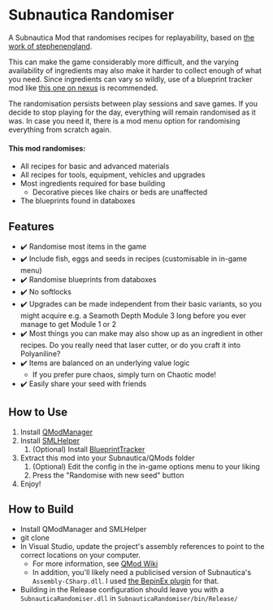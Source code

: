 # Subnautica Randomiser
A Subnautica Mod that randomises recipes for replayability, based on [the work of stephenengland](https://github.com/stephenengland/SubnauticaRandomizer).

This can make the game considerably more difficult, and the varying availability of ingredients may also make it harder to collect enough of what you need. Since ingredients can vary so wildly, use of a blueprint tracker mod like [this one on nexus](https://www.nexusmods.com/subnautica/mods/22) is recommended.

The randomisation persists between play sessions and save games. If you decide to stop playing for the day, everything will remain randomised as it was. In case you need it, there is a mod menu option for randomising everything from scratch again.

#### This mod randomises:
* All recipes for basic and advanced materials
* All recipes for tools, equipment, vehicles and upgrades
* Most ingredients required for base building
  * Decorative pieces like chairs or beds are unaffected
* The blueprints found in databoxes

## Features
- ✔️ Randomise most items in the game
- ✔️ Include fish, eggs and seeds in recipes (customisable in in-game menu)
- ✔️ Randomise blueprints from databoxes
- ✔️ No softlocks 
- ✔️ Upgrades can be made independent from their basic variants, so you might acquire e.g. a Seamoth Depth Module 3 long before you ever manage to get Module 1 or 2
- ✔️ Most things you can make may also show up as an ingredient in other recipes. Do you really need that laser cutter, or do you craft it into Polyaniline?
- ✔️ Items are balanced on an underlying value logic
   - If you prefer pure chaos, simply turn on Chaotic mode!
- ✔️ Easily share your seed with friends

## How to Use
1. Install [QModManager](https://www.nexusmods.com/subnautica/mods/201)
2. Install [SMLHelper](https://www.nexusmods.com/subnautica/mods/113)
   1. (Optional) Install [BlueprintTracker](https://www.nexusmods.com/subnautica/mods/22)
3. Extract this mod into your Subnautica/QMods folder
   1. (Optional) Edit the config in the in-game options menu to your liking
   2. Press the "Randomise with new seed" button
4. Enjoy!

## How to Build
* Install QModManager and SMLHelper
* git clone
* In Visual Studio, update the project's assembly references to point to the correct locations on your computer.
  * For more information, see [QMod Wiki](https://github.com/SubnauticaModding/QModManager/wiki/Libraries)
  * In addition, you'll likely need a publicised version of Subnautica's `Assembly-CSharp.dll`. I used [the BepinEx plugin](https://github.com/MrPurple6411/Bepinex-Tools/releases/tag/1.0.1-Publicizer) for that.
* Building in the Release configuration should leave you with a `SubnauticaRandomiser.dll` in `SubnauticaRandomiser/bin/Release/`
